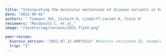 ```yaml
---
title: "Interpreting the molecular mechanisms of disease variants in human membrane proteins"
date: "2022-09-02"
authors: " Tiemann JKS, Zschach H, Lindorff-Larsen K, Stein A"
reviewers: "Macdonald C, et al."
image: "/assets/img/reviews/2022_flynn.png"

peer-review:
  biorxiv_version: "2022.07.12.499731v1" #biorxiv versioned ID, example "5533316v1"
  trip: "1"
---
```

